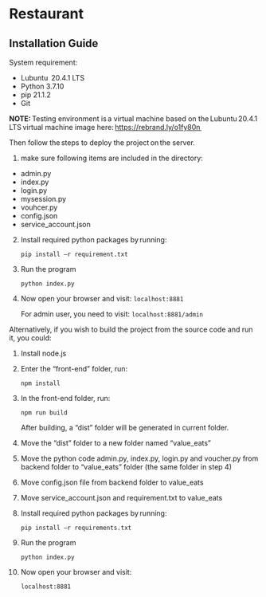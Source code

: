 # Restaurant

## Installation Guide

System requirement:  

- Lubuntu  20.4.1 LTS 
- Python 3.7.10
- pip 21.1.2   
- Git  


**NOTE:** Testing environment is a virtual machine based on the Lubuntu 20.4.1 LTS virtual machine image here: https://rebrand.ly/o1fy80n 



Then follow the steps to deploy the project on the server.  

1. make sure following items are included in the directory: 


- admin.py
- index.py
- login.py
- mysession.py
- vouhcer.py
- config.json
- service_account.json

2. Install required python packages by running:  

   ```pip install –r requirement.txt ```

3. Run the program 

   ```python index.py```

4. Now open your browser and visit:     ```localhost:8881```

    For admin user, you need to visit: 	```localhost:8881/admin```
 

Alternatively, if you wish to build the project from the source code and run it, you could: 

1. Install node.js 

2. Enter the “front-end” folder, run:

   ```npm install``` 

3. In the front-end folder, run:

   ```npm run build```

   After building, a “dist” folder will be generated in current folder. 

4. Move the “dist” folder to a new folder named “value_eats” 

5. Move the python code admin.py, index.py, login.py and voucher.py from backend folder to “value_eats”  folder (the same folder in step 4)

6. Move config.json file from backend folder to value_eats 

7. Move service_account.json and requirement.txt to value_eats 

8. Install required python packages by running:  

   ```pip install –r requirements.txt ```

9. Run the program 

   ```python index.py ```

10. Now open your browser and visit: 

    ```localhost:8881 ```

